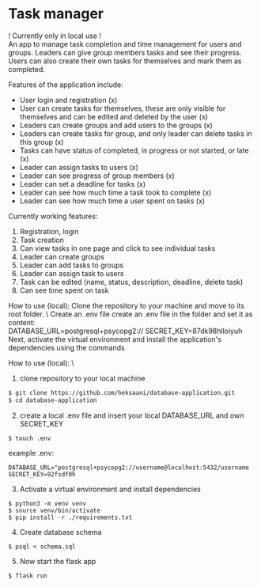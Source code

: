 # Task manager 
! Currently only in local use ! \
An app to manage task completion and time management for users and groups. Leaders can give group members tasks and see their progress. Users can also create their own tasks for themselves and mark them as completed. 

Features of the application include: 
- User login and registration (x)
- User can create tasks for themselves, these are only visible for themselves and can be edited and deleted by the user (x)
- Leaders can create groups and add users to the groups (x)
- Leaders can create tasks for group, and only leader can delete tasks in this group (x)
- Tasks can have status of completed, in progress or not started, or late (x)
- Leader can assign tasks to users (x)
- Leader can see progress of group members (x)
- Leader can set a deadline for tasks (x)
- Leader can see how much time a task took to complete (x)
- Leader can see how much time a user spent on tasks (x)

Currently working features:
1. Registration, login
2. Task creation
3. Can view tasks in one page and click to see individual tasks
5. Leader can create groups
6. Leader can add tasks to groups
7. Leader can assign task to users
8. Task can be edited (name, status, description, deadline, delete task)
9. Can see time spent on task 


How to use (local):
Clone the repository to your machine and move to its root folder. \ 
Create an .env file create an .env file in the folder and set it as content:\
DATABASE_URL=postgresql+psycopg2://
SECRET_KEY=87dk98hlloiyuh
Next, activate the virtual environment and install the application's dependencies using the commands

How to use (local): \
1. clone repository to your local machine
```bash
$ git clone https://github.com/heksaani/database-application.git
$ cd database-application
```
2. create a local .env file and insert your local DATABASE_URL and own SECRET_KEY 
```
$ touch .env
```
example .env:
```
DATABASE_URL="postgresql+psycopg2://username@localhost:5432/username
SECRET_KEY=92fsdf0h
````
3. Activate a virtual environment and install dependencies
```
$ python3 -m venv venv
$ source venv/bin/activate
$ pip install -r ./requirements.txt
```
4. Create database schema
```
$ psql < schema.sql
```
5. Now start the flask app
```
$ flask run 
``` 

